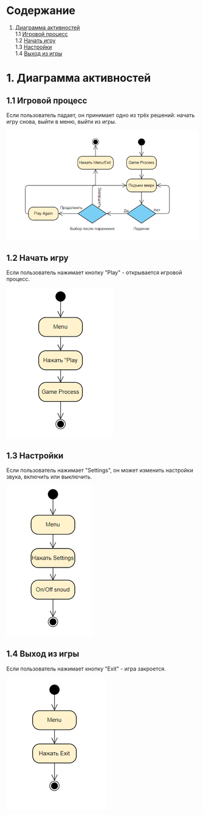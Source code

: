 # Содержание
1. [Диаграмма активностей](#1)<br>
1.1 [Игровой процесс](#1.1)<br>
1.2 [Начать игру](#1.2)<br>
1.3 [Настройки](#1.3)<br>
1.4 [Выход из игры](#1.4)<br>

#  1. Диаграмма активностей <a name="1"></a>

## 1.1 Игровой процесс <a name="1.1"></a>
Если пользователь падает, он принимает одно из трёх решений: начать игру снова, выйти в меню, выйти из игры.

 ![Игровой проесс](https://github.com/fantomazio/project-doodyjump/blob/main/Диаграммы/Activity/1.Game%20Process.png)
 
## 1.2 Начать игру <a name="1.2"></a>
Если пользователь нажимает кнопку "Play" - открывается игровой процесс.

 ![Начать игру](https://github.com/fantomazio/project-doodyjump/blob/master/Диаграммы/Activity/2.Play.png)
 
## 1.3 Настройки <a name="1.3"></a>
Если пользователь нажимает "Settings", он может изменить настройки звука, включить или выключить.

 ![Настройки](https://github.com/fantomazio/project-doodyjump/blob/master/Диаграммы/Activity/3.Settings.png)

## 1.4 Выход из игры <a name="1.4"></a>
Если пользователь нажимает кнопку "Exit" - игра закроется.

 ![Выход из игры](https://github.com/fantomazio/project-doodyjump/blob/master/Диаграммы/Activity/4.Exit.png) 
